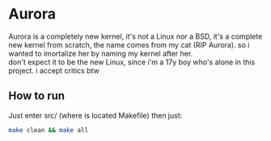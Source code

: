 # Aurora
Aurora is a completely new kernel, it's not a Linux nor a BSD, it's a complete new kernel from scratch, the name comes from my cat (RIP Aurora). so i wanted to imortalize her by naming my kernel after her. \
don't expect it to be the new Linux, since i'm a 17y boy who's alone in this project. i accept critics btw

## How to run
Just enter src/ (where is located Makefile) then just:
```sh
make clean && make all
```
